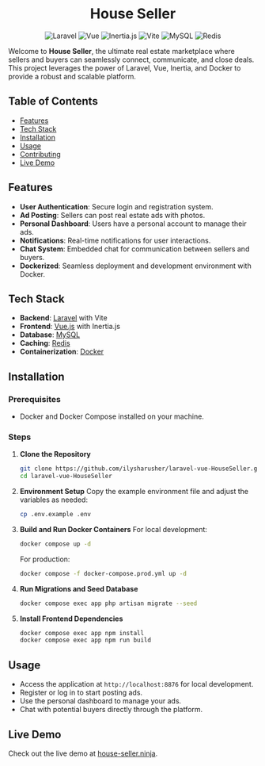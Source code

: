 <p align="center">
  <a href="http://house-seller.ninja" style="text-decoration: none; color: inherit;">
    <h1 align="center">House Seller</h1>
  </a>
</p>

<p align="center">
  <img src="https://img.shields.io/badge/Laravel-FF2D20?style=for-the-badge&logo=laravel&logoColor=white" alt="Laravel">
  <img src="https://img.shields.io/badge/Vue-4FC08D?style=for-the-badge&logo=vue.js&logoColor=white" alt="Vue">
  <img src="https://img.shields.io/badge/Inertia.js-5566FF?style=for-the-badge&logo=inertia&logoColor=white" alt="Inertia.js">
  <img src="https://img.shields.io/badge/Vite-646CFF?style=for-the-badge&logo=vite&logoColor=white" alt="Vite">
  <img src="https://img.shields.io/badge/MySQL-4479A1?style=for-the-badge&logo=mysql&logoColor=white" alt="MySQL">
  <img src="https://img.shields.io/badge/Redis-DC382D?style=for-the-badge&logo=redis&logoColor=white" alt="Redis">
</p>

Welcome to **House Seller**, the ultimate real estate marketplace where sellers and buyers can seamlessly connect, communicate, and close deals. This project leverages the power of Laravel, Vue, Inertia, and Docker to provide a robust and scalable platform.

## Table of Contents

- [Features](#features)
- [Tech Stack](#tech-stack)
- [Installation](#installation)
- [Usage](#usage)
- [Contributing](#contributing)
- [Live Demo](#live-demo)

## Features

- **User Authentication**: Secure login and registration system.
- **Ad Posting**: Sellers can post real estate ads with photos.
- **Personal Dashboard**: Users have a personal account to manage their ads.
- **Notifications**: Real-time notifications for user interactions.
- **Chat System**: Embedded chat for communication between sellers and buyers.
- **Dockerized**: Seamless deployment and development environment with Docker.

## Tech Stack

- **Backend**: [Laravel](https://laravel.com) with Vite
- **Frontend**: [Vue.js](https://vuejs.org) with Inertia.js
- **Database**: [MySQL](https://www.mysql.com)
- **Caching**: [Redis](https://redis.io)
- **Containerization**: [Docker](https://www.docker.com)

## Installation

### Prerequisites

- Docker and Docker Compose installed on your machine.

### Steps

1. **Clone the Repository**
    ```sh
    git clone https://github.com/ilysharusher/laravel-vue-HouseSeller.git
    cd laravel-vue-HouseSeller
    ```

2. **Environment Setup**
   Copy the example environment file and adjust the variables as needed:
    ```sh
    cp .env.example .env
    ```

3. **Build and Run Docker Containers**
   For local development:
    ```sh
    docker compose up -d
    ```

   For production:
    ```sh
    docker compose -f docker-compose.prod.yml up -d
    ```

4. **Run Migrations and Seed Database**
    ```sh
    docker compose exec app php artisan migrate --seed
    ```

5. **Install Frontend Dependencies**
    ```sh
    docker compose exec app npm install
    docker compose exec app npm run build
    ```

## Usage

- Access the application at `http://localhost:8876` for local development.
- Register or log in to start posting ads.
- Use the personal dashboard to manage your ads.
- Chat with potential buyers directly through the platform.

## Live Demo

Check out the live demo at [house-seller.ninja](http://house-seller.ninja).
